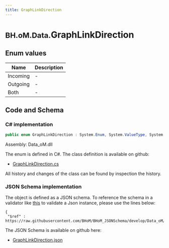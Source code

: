 ```yaml
---
title: GraphLinkDirection
---
```


# <small>BH.oM.Data.</small>**GraphLinkDirection**



## Enum values

| Name            | Description                                                    |
|-----------------|----------------------------------------------------------------|
| Incoming |  -  |
| Outgoing |  -  |
| Both |  -  |


## Code and Schema

### C# implementation

``` C# title="C#"
public enum GraphLinkDirection : System.Enum, System.ValueType, System.IComparable, System.ISpanFormattable, System.IFormattable, System.IConvertible
```

Assembly: Data_oM.dll

The enum is defined in C#. The class definition is available on github:

- [GraphLinkDirection.cs](https://github.com/BHoM/BHoM/blob/develop/Data_oM/Enums\GraphLinkDirection.cs)

All history and changes of the class can be found by inspection the history.
### JSON Schema implementation

The object is defined as a JSON schema. To reference the schema in a validator like [this](https://www.jsonschemavalidator.net/) to validate a Json instance, please use the lines below:

``` { .json .copy .select } title="JSON Schema"
{
 "$ref" : https://raw.githubusercontent.com/BHoM/BHoM_JSONSchema/develop/Data_oM/GraphLinkDirection.json}
```

The JSON Schema is available on github here:

- [GraphLinkDirection.json](https://github.com/BHoM/BHoM_JSONSchema/blob/develop/Data_oM/GraphLinkDirection.json)

